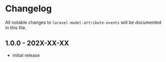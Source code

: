 # Changelog

All notable changes to `laravel-model-attribute-events` will be documented in this file.

## 1.0.0 - 202X-XX-XX

- initial release
